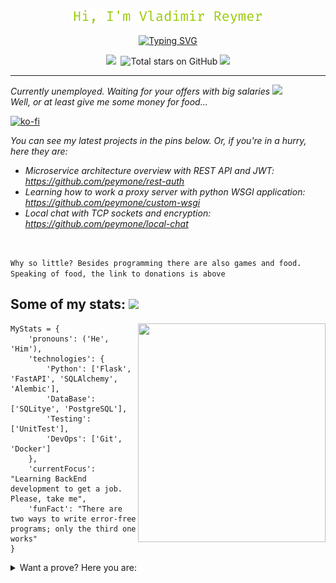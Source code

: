 <p align="center"><img src="./name.png">
<!-- <img src="https://media.giphy.com/media/mGcNjsfWAjY5AEZNw6/giphy.gif" width="50px" height="50px"></h2></p> -->

<p align="center"><a href="https://git.io/typing-svg"><img src="https://readme-typing-svg.demolab.com?font=Fira+Code&size=22&pause=1000&color=97CA00&center=true&vCenter=true&width=500&lines=Probably+Junior+Backend+developer;Trying+to+overcome+laziness+every+day;and+win%2C+sometimes..." alt="Typing SVG" /></a></p>

 
<p align="center">
    <img src="https://img.shields.io/github/watchers/peymone/peymone?color=orange&label=visitors&logo=CBS&logoColor=orange&style=for-the-badge">
    <img src="https://img.shields.io/github/followers/peymone?color=yellow&logo=Opsgenie&logoColor=yellow&style=for-the-badge" alt="">
    <img src="https://img.shields.io/github/stars/peymone?color=green&logo=Apache%20Spark&logoColor=green&style=for-the-badge" alt="Total stars on GitHub">
    <a href="https://t.me/neitendo"><img src="https://img.shields.io/static/v1?label=Telegram&message=link&style=for-the-badge&l&logo=telegram&color=blue"></a>
</p>

---

_Currently unemployed. Waiting for your offers with big salaries <img src="https://i.giphy.com/media/v1.Y2lkPTc5MGI3NjExd29jdDJyYXM4dDZ0eGV0ZnU4OGpuMnd0YjJnYW9pdHR0dmFzN2VnMiZlcD12MV9pbnRlcm5hbF9naWZfYnlfaWQmY3Q9Zw/ZOlWCtwzAJNWmRTIvm/giphy.gif" width="80px">_<br>
_Well, or at least give me some money for food..._ 

[![ko-fi](https://ko-fi.com/img/githubbutton_sm.svg)](https://ko-fi.com/Q5Q513NEGR)

_You can see my latest projects in the pins below. Or, if you're in a hurry, here they are:_

* _Microservice architecture overview with REST API and JWT: https://github.com/peymone/rest-auth_
* _Learning how to work a proxy server with python WSGI application: https://github.com/peymone/custom-wsgi_
* _Local chat with TCP sockets and encryption: https://github.com/peymone/local-chat_

<br>

```Why so little? Besides programming there are also games and food. Speaking of food, the link to donations is above```

<h2>Some of my stats: <img src="https://media.giphy.com/media/Vf3ZKdillTMOOaOho0/giphy.gif" width="40px"></h2>
<img src="https://media.giphy.com/media/Ll22OhMLAlVDb8UQWe/giphy.gif" align="right" width="300px" height="350px">

``` 
MyStats = {
    'pronouns': ('He', 'Him'),
    'technologies': {
        'Python': ['Flask', 'FastAPI', 'SQLAlchemy', 'Alembic'],
        'DataBase': ['SQLitye', 'PostgreSQL'],
        'Testing': ['UnitTest'],
        'DevOps': ['Git', 'Docker']
    },
    'currentFocus': "Learning BackEnd development to get a job. Please, take me",
    'funFact': "There are two ways to write error-free programs; only the third one works"
}
```

<details>
  <summary>Want a prove? Here you are:</summary><br>

  <a href="https://roadmap.sh"><img src="https://roadmap.sh/card/tall/643bfe39e2725773748f05b9?variant=dark" alt="roadmap.sh" width="250px" align="left"/></a>
  <img align="center" src="https://github-readme-stats.vercel.app/api?username=peymone&show_icons=true&hide_title=true&title_color=97CA00&icon_color=97CA00&include_all_commits=true&count_private=true&bg_color=00000000&hide_border=true" align=right>
  <img align="center" src="https://github-readme-stats.vercel.app/api/top-langs/?username=peymone&layout=compact&hide_title=true&bg_color=00000000&hide_border=true" align=right>

  <details>
  <summary>Don't look. Really.</summary><br>
   
   **_NERD XD_**
   <p>
       <img src="https://cultofthepartyparrot.com/parrots/pythonparrot.gif" width="30px">
       <img src="https://cultofthepartyparrot.com/guests/hd/nyanparrot.gif" width="30px">
       <img src="https://cultofthepartyparrot.com/parrots/hd/evilparrot.gif" width="30px">
       <img src="https://cultofthepartyparrot.com/parrots/hd/angelparrot.gif" width="60px">
       <img src="https://cultofthepartyparrot.com/guests/cursedparrot.gif" width="30px">
       <img src="https://cultofthepartyparrot.com/parrots/hd/laptop_parrot.gif" width="30px">
       <img src="https://cultofthepartyparrot.com/guests/hd/batparrot.gif" width="30px">
       <img src="https://cultofthepartyparrot.com/parrots/hd/vikingparrot.gif" width="30px">
       <img src="https://cultofthepartyparrot.com/parrots/hd/ripparrot.gif" width="30px">
       <img src="https://cultofthepartyparrot.com/guests/hd/partyblobcat.gif" width="30px">
       <img src="https://cultofthepartyparrot.com/parrots/asyncparrot.gif" width="30px">
       <img src="https://cultofthepartyparrot.com/parrots/hd/covid19parrot.gif" width="30px">
       <img src="https://cultofthepartyparrot.com/parrots/hd/everythingsfineparrot.gif" width="30px">
       <img src="https://cultofthepartyparrot.com/parrots/dabparrot.gif" width="30px">
       <img src="https://cultofthepartyparrot.com/parrots/hd/thefastestparrot.gif" width="30px">
       <img src="https://cultofthepartyparrot.com/guests/hd/gumiparrot.gif" width="30px">
       <img src="https://cultofthepartyparrot.com/parrots/hd/sneezyparrot.gif" width="30px">
       <img src="https://cultofthepartyparrot.com/guests/hd/vibepartycat.gif" width="30px">
       <img src="https://cultofthepartyparrot.com/parrots/hd/reactparrot.gif" width="30px">
       <img src="https://cultofthepartyparrot.com/parrots/metalparrot.gif" width="30px">
       <img src="https://cultofthepartyparrot.com/guests/hd/trollparrot.gif" width="30px">
       <img src="https://cultofthepartyparrot.com/parrots/hd/kindasusparrot.gif" width="30px">
       <img src="https://cultofthepartyparrot.com/parrots/hd/sidewaysparrot.gif" width="30px">
    
  </details>
  
</details>



